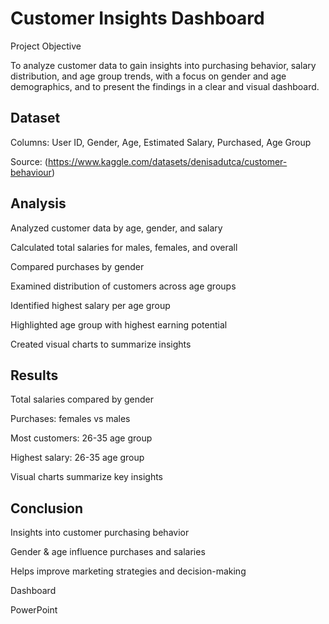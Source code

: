 # Customer Insights Dashboard
Project Objective

To analyze customer data to gain insights into purchasing behavior, salary distribution, and age group trends, with a focus on gender and age demographics, and to present the findings in a clear and visual dashboard.

## Dataset

Columns: User ID, Gender, Age, Estimated Salary, Purchased, Age Group

Source: (https://www.kaggle.com/datasets/denisadutca/customer-behaviour)

## Analysis

Analyzed customer data by age, gender, and salary

Calculated total salaries for males, females, and overall

Compared purchases by gender

Examined distribution of customers across age groups

Identified highest salary per age group

Highlighted age group with highest earning potential

Created visual charts to summarize insights

## Results

Total salaries compared by gender

Purchases: females vs males

Most customers: 26-35 age group

Highest salary: 26-35 age group

Visual charts summarize key insights

## Conclusion

Insights into customer purchasing behavior

Gender & age influence purchases and salaries

Helps improve marketing strategies and decision-making

Dashboard

PowerPoint 

